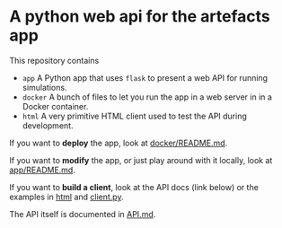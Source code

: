 # A python web api for the artefacts app

This repository contains

- `app` A Python app that uses `flask` to present a web API for running simulations.
- `docker` A bunch of files to let you run the app in a web server in in a Docker container.
- `html` A very primitive HTML client used to test the API during development.

If you want to **deploy** the app, look at [docker/README.md](./docker/README.md).

If you want to **modify** the app, or just play around with it locally, look at [app/README.md](./app/README.md).

If you want to **build a client**, look at the API docs (link below) or the examples in [html](./html/README.md) and [client.py](./app/client.py).

The API itself is documented in [API.md](./API.md).
